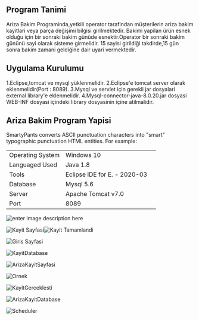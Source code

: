 


## Program Tanimi

Ariza Bakim Programinda,yetkili operator tarafindan müşterilerin ariza bakim kayitlari veya parça değişimi bilgisi girilmektedir.
Bakimi yapilan ürün esnek olduğu için bir sonraki bakim günüde esnektir.Operator bir sonraki bakim gününü sayi olarak sisteme girmelidir.
15 sayisi girildiği takdirde,15 gün sonra bakim zamani geldiğine dair uyari vermektedir.


## Uygulama Kurulumu

1.Eclipse,tomcat ve mysql yüklenmelidir.
2.Eclipse'e tomcat server olarak eklenmelidir(Port : 8089).
3.Mysql ve servlet için gerekli jar dosyalari external library'e eklenmelidir.
4.Mysql-connector-java-8.0.20.jar dosyasi WEB-INF dosyasi içindeki library dosyasinin içine atilmalidir.



## Ariza Bakim Program Yapisi

SmartyPants converts ASCII punctuation characters into "smart" typographic punctuation HTML entities. For example:


|                |                       |                         |
|----------------|-------------------------------|-----------------------------|
|Operating System|Windows 10               |           |
|Languaged Used        |Java 1.8           |          |
|Tools            |Eclipse IDE for E. - 2020-03 ||
|Database|Mysql 5.6                  |           |
|Server          |Apache Tomcat v7.0            |          |
|Port               |8089             ||







![enter image description here](https://lh3.googleusercontent.com/Zbujoe2qFuJA6E-rEo1YuZL--0PVMPss0w_Cdxvbdw3wBKl_C9cexhgw6ZgvMiY4eOhoNfal2UnbhYmNS2RXC3sePs-wD9MvfV2BX3ekvSymr5-TuTGfD3wWk1bMw22h9i5DC34lnncbGy0rDWZP8iHulti2BfyK542N_zw3eI_X-rkLcvDl5Two6tikUl5bdh6MBXh5fRjbSGJPmuizM6fizfb_K5pGhKOcEoH-b1PadzEhAydGLDtCt6eHTpVwNWb0wpg2MyDb1b9YvsCKdhAIR6AoGpt1Mvlfe7MRcPNBJoz_00ZRhT_cU7JZDaIYaknkfCesYX5u5052dW5aC3sjfJRhaEU27-h6yeRM6mRNeFS1KZwjNXUnL9E0yFwIsVZ63p4sNoBgtui_ax1Ye-8BhsDyLIAhxsx49RUI1zcCAJQwdbI7DiRz5J1MICYEHllzZDcTmvmm3yG2QW0wRdlA3bzdLfRavDR0sCyPRnnSzr8DHX11r1MotIggnPCoT2k_d_R6Fy13btvYULCOi-1Ih2SUdWy8ngvS_GQR63pwcONkmtvz7_Y4nvgdrel8yY1mlwpu6vnR24vjVtJ6LyuOvwswG38qmqKHax8GACCNbiLDiqCz2PGsPKdhTL957PQmCay-Ip80ZrUd-3hHrvDGrX9vd7k-v66Z2wvDYnV3RwLmDV15aa5PSIHnRA=w1743-h763-no?authuser=0)



![Kayit Sayfasi](https://lh3.googleusercontent.com/eJdU6o9EoGiQ5uMepdUCZ8p8emzDbYXzT2XW_rUR4_IgmD2m7zy5n650Ry7BTZHrTvaAq589NZsaKuMSby_mdjUnwOHoDHO_FHKPO_9jNEdm1WidQdTQSXEN8PYXVi0KOlUrgSajyPiaZGl1YLadoaBo7nSfWg4d864mP58uBnWmPS8EEdD7gJ-xh78ofuYueMHRI3XiRyBtz3S0KtV1qpivr_1DbyIDWyn1xCxQZDcWwxfW2fTF2rLfhw9ETAfU7DKYVSH273uxL-CxO6LKfkVZYp6BYkh0YVcxLnbGAj50UA24UFCPlIwpNNWxnu8ctpyoibukJIxCWvUcl3oTSpGTIoTn5qZ2gT7g4TnVKaUJnMLaFnjiSZuH-PGVDs91ALslViUQYHKPEoIceE5eQQXaP6XfAFrH9gu1UTFVdPCUC-VQ3hxUv_DGXaEaIiayce8o7wU3yKjmzqdOPNka3YRaMzgocEjTFWYSJmdJEKB6WLyKyaJRy_Z2_oyI1Yvgj66Rh0Nvsa_dnOh93OYI4rI7pS51Q7eGVU7i9WWrV1TIabYEfirD_PpG33512OkKUcZLY6ZFos8YAEuBROUZ2EOdp7mPja2DIR1okGE7UGZgrDLejcqTnwp1YR5YI5JCTwDo0O-zJmbcvP3nJHdnlVrqGXN3jgOIrAC-u1g73_LoUtOHIhrUZITiit93cg=w536-h220-no?authuser=0)![Kayit Tamamlandi](https://lh3.googleusercontent.com/px894lC0t5a5ZRSUN_0j3rVjpD8dLlOn6vA8eyI9AGKNrkAkAA2aPahruLz5stcIss8vMaa2uO_liFQM2RnRe7uhFz0kuCJyHRho_YJ9xiwVcvjMcHNTbsMRtaC8e19uglipOLukTs4Q7E11IwSkZY3KKrGe6StwF9mtODiEQD2kbc9xr1-gahL2RwS80-tvv43Qg4GTqdLpiLGLxj2xfWvQfoFKVN_dzIpFI4ccEuwEBWG8Iesnqqjm-EIQy8LN80usa_tY4vX7kiaMSSU-HmFkJP8E7AHXr3-xGWqWnDJiHeNV8OwBDgZYNWOeEjf_5Lc4yFU683DUsyCP8rMbk8NgMe4r5Xh2uzdP6yBZELoeZO4JkRlfI8hZCKKzS79GLyYq2wnQQQZyPRoo2P_uAV4E7HY2Uoqs7rYjpTEtfnRCdMvURheo7M3d6NwSnbv-lzBoVbPl1FrdkyAGf43gOKxHPetaJAYuM1_S-Gblsjd3N61WPjBk_cj32epmP3menE9DF9E-oS0vJ52nnpCCsMokWRuy9ig4XMb3ejU2pKzU0O7CcgfVaMIjP7nGbLsmOFB3anYrLXsmSqN1mYnHaCS7912IDk_LwPGp-ZE876Z9IFtx2IZ8m797jjPiPiF11h19atyCIvt9wUhVZA13bwSWH4hEaNVios8-YxRALxQRhrCfr_rxCRHh3r7cpQ=w1751-h478-no?authuser=0)

![Giris Sayfasi](https://lh3.googleusercontent.com/DEUU1Cy9zZ9RaSf6_cBg3R2B00RN0XF-MLr00a4NNWIHHiPvXAjguWPzMMkty9EmTQk9RBH8AG6v9LG3AauAe0UF3fP2awC5WW1NKUlCYwk_Ak0rYQtRZxAv9f-mwGpikMiV5pIJsD8ADyHXpf6oaqbdvhlWZlUU2NI2eqWxjBD35QT72AC5gVvCujTqa5REcA1SKZWTxRvPlZf9za9lIENEF-26bqMEkB8tSNGC3R2NEwXEIQm1vk8CHVLURuyjRvrt-tjoHQM1tEnyxShPTzMVz8h6L9g4byNTfd3Mbz3rVr9B3u2tfAeIzgiRXEqENn_kRUTXGoYpGTD28Z-qe-24YDIVJYe-XEnUGe18XdkrKdydX00FKLbaFQ1_FmZejOV_cmAjIrl3eJw4VhZBqztKQQimj0xxv0q3r0eLp9-26JweAv6Q-cpfHgg7_bHJKXiQs0dq4JpiEFwcNc1vsd-i5FfyxpgT5AhgM2CzE0t0mVVe68vsHOxUhpovVIbIgrAFBma32EGY0jyEK29p6xGFR923xAUOb_0hSLT71b2wHy9AsBT-IwM51eYXnWK1iEQBgy7vzLiowkA6R-axboMuOe5TiSkowoPtrrB4J1V1xr-MkgJKYVBTmPAJdq4OP9W0MZj_w9vYDWNXr-wpEidq7p79ShyG380fz1SMknXoTkgBH7Xz-XRu9vpIQg=w1717-h667-no?authuser=0)

![KayitDatabase](https://lh3.googleusercontent.com/aTJSgUNA30-GchUbV-9NA1vjMFh85xdmhQ8ZojulR5Z5Xpj37yx1BO_9RUtLuJ_PaSo0yymrJJs01SsCtEkqrwTHiiS7BjSqk1N2NWzUPuwzTiMBAcFLogv3tahp3DWcHdH1pQ10MTzxbrYrBl_Mq_B5xzOcVyBXSSINUVqUvOOAq23vkfBw480fRzTcXNKOGK63pWmXZeZSXyLd_MOwNDjzCEo-futWmAVIlpB6UprnMuhheQ5oppVPGEyR96riZy1O5XczhGp104yL4u9j_gb32HfdAhclYZh1Qu7kovdQIlb8PllGXqvrsL0E_MkkXHUPAZndyYMhj2VeCHdqTfsI1rSFCIJ6mXiWYRT__Mc9_l4E0E5vKE6qqp5fMpMY8XChQVV52DgNUQOnoUYhewfoQti-toIsNnh7_9gYXJJHY_FS3aO0z8GdprZGwPA9_j6ZvMayHxxd2wV9UDJUEHbirBRSWn-NLrvTc6QK8GT8ngy9SNkacXzPOI8eYzqkOiNO4PKI9NwbQcUFR7pdSSbd-vU55pm1wczZjgikdLICFj299TXbKgw9dNasyhrI2x7pitlaEjgk_aSyVtGwcAhzy-86E8K28um1KU1I9GOD9UAtgRoxJbmWYsWPjewKtgwxKhvz-fqExiv1YEQsJWepo-tGhWx3MS2UFLQTnSFrtdYHbXVbUb2VAzXO3A=w328-h860-no?authuser=0)

![ArizaKayitSayfasi](https://lh3.googleusercontent.com/poWmSoS7YoXAOLgK-YRfFfTpzNlnhkYrry6lKtu3v-nuJ2sN8RfNUOgwMaN0f0dXHfBM6gXpGDNjLnIAsssIH9UkVDzpjl7HeIGus6jli1PRHYsniCMIgevRvXHmropHgYlthb5n0rEeCEvPZUFSdSD5w7fB9NodTOquDJp1UwlGfoKE3gTO34mTDsX3sDuAk3ozQWW95bTVLUj0hCCSnFuNi-5jqoiqRkuHYOHqmiOEF3wMrtGpqrUlpYAwxCRjdWpc6IbQxsRdCQMXgxcka4zYr_9niMeOSG8_mBTYFB3AuQs0llzY6z2gGI4z2jonZpb7V1KgYNxT-ZuhXVQ-Lon-8RTKmlctVNrteDMHAuD-t2_L_EnonNmeVdof6gZL2NKJgtW_dl1UlfgQBnbuK2VjY_IyS_heYI01R-534-116RJHCqkFLGIHIeJo7lX1EuvB-6hPSsABUWUeyPtLcdiXCX6pO8xqcia1Gm8_K0yyHcIipc7iWP6YEU3xT4i56QKt-W8qFE73ShH7PGTzGn4iP6LBjx9haIBzYQK50O0hmmNjxoPNeLrII29GNLUVwlL0as1iectWB2B64WzmxQ7LszYR9FZuedioCDH3HrFDqD6EfUQDJbO2PAHCUBtJvjlZvwT0OSpjoAwRv3JUxVGZ7NCjES6dhKFZ6M7WlrRT6swCq-_XPJ1nuPHtDA=w1735-h722-no?authuser=0)

![Ornek](https://lh3.googleusercontent.com/gZsTLmLYwKC6sQ2f6lpb9z2oKsA8eyRV7tTfvO7Koumjg3Gfcd0VfkspIh9l8j05ZYUB6spEVlXEfdO208D8k41D8_GpKHG1DVPrtRiCyBTn4LSHRIzfRBvwdToiGSLySmfDm_11FoSWIx5DDGJEFheynLKT-Lyn41D1S07tvNlPvmu0lSTH7oV8LPYkynm5RSxFif-Nn1VNU_9JP52slHHfxmLOBVaBBVxp4fjc5l_dknxpItHz_WpclAMEotu5-Od0HS_jZKFmq7TCM09_UHqa9nfOTAMvNn6ZnNCA6n7NCZofbg9ZqO5SeMGUf-MFJeWFZ8cZcT1Ry8vhC9N5ImNjaLfguyy0iMwtIJCB1ZvBiDq57sSn3KHz7dd-c6v1YROG3ueRMmlQF1ZTmplSS5kPRPXuet3b3GBtFUgZLqsE-9M-JRpzW7KEgkiicoD03l8j2AThwlN622hSTiFd_XTqdFG_U8yi95gixfHnBXFWWy2uerZK5UhLT8f7ArT17nZH73T69sGS04tK-dzmpIDfrk8p2SQ_r8cmrqAw36X2GXM_TytKxuhjUypMAAFao3of5mwvjeJ7kSrBDVKWJ0dz6ieOsc03VVSNm5NimMKgGt9wftj5VWZYnuxSa5YxYZVutoO_2RM0C5gznoLtt9awTFbz9E3WGPvK5Gh0mhxvrurWuLesHv2wm8tB5Q=w1743-h658-no?authuser=0)

![KayitGerceklesti](https://lh3.googleusercontent.com/4F_cZpLqETwF3bQv42RAa4ThtrVGfOI9Y_rxAvWPL41aMXZL6L4iPBofIomZZ0QixT38zonBLx95EJs1lTxy0VXRK8gAbM2iYlkWBOq9NFhjTKPiXxALI8ZIXqRCCR2j-hrGr_q4uDY3MQqiVqYbI6U_YtMCMq8TOFRYsVXxD-JY4__Dfcg7bMXun3yg3GAkI80ZamjFCCrUEbWlicAmfv40bieqmjobGBkxe2Zshy9AzrTkYX8osdALNtaTQ5jTr3vViUIrD_cCi7ryaNYs1pTtK8I0HI532Fo7CjOuK_c5_PQT87EqcOKdW1jq9R8wj6Yat2CNwGY0IWE_DEjpSmhA4D7HdXBpCXd-5Q7irBPEPvH2KnXYeWQwktjpXrY_lHO6_Yj_FWzLCrc113YYhD9vh23uzvWbqtXerZhfHMZLtNTy20g4scD6Ne-1lD9OUuew6omSZfVWJE73wvuEogwwYYIDGP00z5PQrzBZEb3ulJmBM5_10plHF46_IYzlPr2dxZ3grnpxX7THn8p8UfSIJLSu66eSkM4nHzDuYBqRvc90JDIM5YpDylIsfeySz7o_4qNRgozBJd5bJUn40auAxm6Wqnb_DVhEF7yIEnkg0pwKUygcY2bgkVlCj8q1JgRhqA2Vp79ED1nu1OWd5lcybHVqaWhtB1F2TRUfMuQH-3SzZNrQrkJ0czMhNA=w1738-h650-no?authuser=0)

![ArizaKayitDatabase](https://lh3.googleusercontent.com/a0GBLnwuPf0bN-M-pqBUBPfgxMgc_EB9maLPWvLwjHPfT9FtmtWDuS_35ycATROKnRNzTYIUTMDgZL5ewnhuQaH2BxDDZ1QJQFofSQ6GSZ54CIElgVKbz-c_Q_L0OYrlmB8Dr5koITvZrjUpf8MfZ8axVsDyPcuB5ElnZliznhwiD0BrTnyuZxO1xgSGRKAWFW4zcNTAWHoPMmdBy__cBVD0fERWsdTmtATsiNDN029olbFN4irnucvaItlUZ4i3Kc9lIHDy5P0_hx6csZZuAccF4s21UvM_7ZRDo86QQm26sY9ht1T_sapH8MqLh4540BJajxDb89_TAGCTy0qvpkJAxhYco89gv_3S5qseI4BDSOci4gWk2DANS1SEZD2s95LIA9Qw0iF-sTVuloriluFZ5vG7ePn1wQmQdsOCFB0juadCsENUAwjBHSMQJT-SEMH2N546MtF_SX1zDrEM7wabc9WIbpS2QUM0QKTcr2scRCLpzTdqI0o4yko18rc-vc0tgYXh5neQKNAObyA7jnD5XmVDOrNdXEemQGxcwLWoW15PBgeTMaRkYHrDJTJWAnZQJMy0zKaVBcpBAZuLpzvA5anS8wG4Z8LrVgeKKFMKjY-Q8NhfSdqIykKUD5v7MWJHPZBDe4YuazyVHa9JIoddIlW6gv996STXBT06HQfu5ioL7Ezr3P8bBB_mzw=w849-h267-no?authuser=0)

![Scheduler](https://lh3.googleusercontent.com/8I1fx3miRfiX9T-KaKF4bAa5Zztx701Y0j5bzX2tdr2qZSgUjAQAzIfTisPSczqn3AhYabdlxuDGEXn_4agcBHy6J57uImB3hIYCgYwtnZ8vqsub_qf5aKukBU65wV3_M7VR3w4uuafZsB_EloRy--yGFDJXiGUP1JcNq7d9u-gt2MB21VRwqS6rEgy_bzlNNbhVRcsHlHYqrs7fuALQtWS4575TQ72FlfX7f4UDHwb060Qt8SJHcuyQIKTD2F-e5DvrtRHX3M57QIVIHtRM0FIssrqc1A7xywDgXvC_kGYEGJIDQPTeJvqcwCkjpCKBa2L5B_COgdo98CrOnU3UReQUFMMa-_TZeGy0F0hnlOmZ2gmzi3o_nOOLnrVM9zV22vrNmSKuweZk1K_frGsko3tDBC693ZNBtlaBICAC_3JJPf8XGQ2cZkwmDRJHV5jBL_eZXaJrb2Z95q8EbBfq6Jz6Y35IWo64kNvRMS6__eFmWFXXi9BRqzk_Z5WOsCHz9idYxIwuo3faM1dSLYhhkXgZc4QiS0c5ZF-h-gT2ZrwNoUoaBPmZGQ90PxBvpdYltcyZT6jU4eywZ8ZRLSVcjawd8ZvlAiv3zlyAZHOg9pLTh2j8X8vlDinA06ZFS7BoJW9_0ImwzQR3y6vZ0b8othlHdyE7PBroV3NdGy9PqHBwJ_8arh_APepWnwvmSQ=w855-h248-no?authuser=0)


